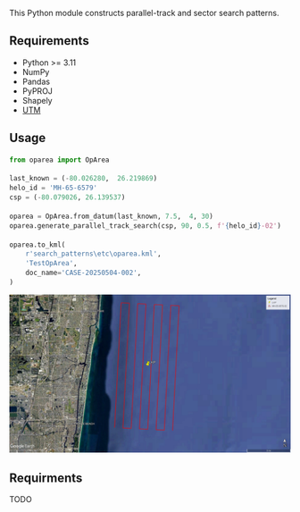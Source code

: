 This Python module constructs parallel-track and sector search patterns.

## Requirements
* Python >= 3.11
* NumPy
* Pandas
* PyPROJ
* Shapely
* [UTM](https://pypi.org/project/utm/)

## Usage
```python
from oparea import OpArea

last_known = (-80.026280,  26.219869)
helo_id = 'MH-65-6579'
csp = (-80.079026, 26.139537)

oparea = OpArea.from_datum(last_known, 7.5,  4, 30)
oparea.generate_parallel_track_search(csp, 90, 0.5, f'{helo_id}-02')

oparea.to_kml(
    r'search_patterns\etc\oparea.kml',
    'TestOpArea',
    doc_name='CASE-20250504-002',
)
```
![Resulting parallel-track search pattern](https://github.com/mnichol3/search_patterns/blob/master/etc/example-01.jpg)


## Requirments
TODO
